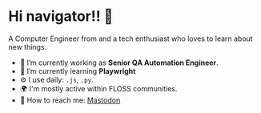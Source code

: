 # Hi navigator!! :wave:

A Computer Engineer from and a tech enthusiast who loves to learn about new things.

- 🔭 I’m currently working as __Senior QA Automation Engineer__.
- 🌱 I’m currently learning __Playwright__
- ⚙️ I use daily: `.js`, `.py`.
- 🌍 I'm mostly active within FLOSS communities.
- 💬 How to reach me: [Mastodon](https://rebel.ar/@srmorita 'Mastodon account')

